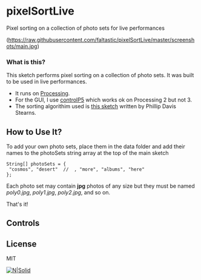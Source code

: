 # pixelSortLive

 Pixel sorting on a collection of photo sets for live performances
 
(https://raw.githubusercontent.com/faltastic/pixelSortLive/master/screenshots/main.jpg)

 ### What is this?
This sketch performs pixel sorting on a collection of photo sets. It was built to be used in live performances.
  
* It runs on [Processing](https://processing.org/). 
* For the GUI, I use [controlP5](http://www.sojamo.de/libraries/controlP5/) which works ok on Processing 2 but not 3. 
* The sorting algorithim used is [this sketch](https://github.com/phillipdavidstearns/aYearInCode/blob/master/Processing%202.2.1/cellSort/cellSort.pde) written by Phillip Davis Stearns. 

## How to Use It?

To add your own photo sets, place them in the data folder and add their names to the photoSets string array at the top of the main sketch

```processing
String[] photoSets = {
 "cosmos", "desert"  //  , "more", "albums", "here"
};
```

Each photo set may contain **jpg** photos of any size but they must be named *poly0.jpg*, *poly1.jpg*, *poly2.jpg*, and so on.

That's it!

## Controls


## License

MIT

[![N|Solid](https://cldup.com/dTxpPi9lDf.thumb.png)](https://nodesource.com/products/nsolid)

